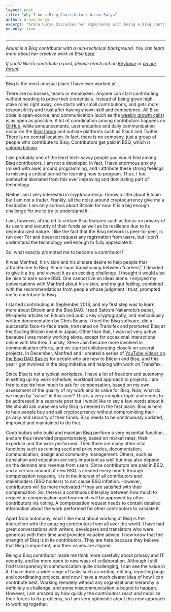 ```yaml
---
layout: post
title: "Why I Am a Bisq Contributor: Aruna Surya"
author: Aruna Surya
excerpt: "Aruna Surya discusses her experience with being a Bisq contributor—why she started contributing, why she continues contributing, and how there's still a lot to like for a non-technical person with diverging interests. <br><br>"
en-only: true
---
```


<hr>

_Aruna is a Bisq contributor with a non-technical background. You can learn more about her creative work at Bisq [here](https://github.com/arunasurya/academy.bisq.network/blob/master/Bisq.md)._

_If you'd like to contribute a post, please reach out on [Keybase](https://keybase.io/team/bisq) or [on our forum](https://bisq.community/t/call-for-blog-writers/7040)!_

<hr>

Bisq is the most unusual place I have ever worked at.

There are no bosses, teams or employees. Anyone can start contributing without needing to prove their credentials. Instead of being given high-stake roles right away, one starts with small contributions, and gets more responsibility and trust after having shown skill and competence. All Bisq code is open-source, and communication (such as the [weekly growth calls](https://www.youtube.com/watch?v=GyZUFD9xC8c&list=PLFH5SztL5cYOvXlXaN91TJ1sltxnBjF5N)) is as open as possible. A lot of coordination among contributors happens on [GitHub](https://github.com/bisq-network/), while announcements, user enquiries and daily communication occur on the [Bisq forum](https://bisq.community/) and outside platforms such as Slack and Twitter. There is no central location. In fact, there is no company, just a group of people who contribute to Bisq. Contributors get paid in BSQ, which is [colored bitcoin](https://docs.bisq.network/user-dao-intro.html#bsq-token).

I am probably one of the least tech-savvy people you would find among Bisq contributors. I am not a developer. In fact, I have enormous anxiety (mixed with awe) around programming, and I attribute these strong feelings to missing a critical period for learning how to program. Thus, I feel somewhat alienated from this ever improving and dominating part of technology.

Neither am I very interested in cryptocurrency. I know a little about Bitcoin but I am not a trader. Frankly, all the noise around cryptocurrency give me a headache. I am only curious about Bitcoin for now. It is a big enough challenge for me to try to understand it.

I am, however, attracted to certain Bisq features such as focus on privacy of its users and security of their funds as well as its resilience due to its decentralized nature. I like the fact that the Bisq network is peer-to-peer, is run over Tor and does not request any registration from users, but I don’t understand the technology well enough to fully appreciate it.

So, what exactly prompted me to become a contributor?

It was Manfred, his vision and his sincere desire to help people that attracted me to Bisq. Since I was transitioning between “careers”, I decided to give it a try, and viewed it as an exciting challenge. I thought it would also be nice to earn some BSQ. One cannot live on ideas alone. I enjoyed my conversations with Manfred about his vision, and my gut feeling, combined with the recommendations from people whose judgment I trust, prompted me to contribute to Bisq.

I started contributing in September 2018, and my first step was to learn more about Bitcoin and the Bisq DAO. I read Satoshi Nakamoto’s paper, Wikipedia articles on Bitcoin and public key cryptography, and meticulously written documentation by Chris Beams. I tried the Bisq software, did a successful face-to-face trade, translated on Transifex and promoted Bisq at the Scaling Bitcoin event in Japan. Other than that, I was not very active because I was mostly working alone, except for occasional interactions online with Manfred. Luckily, Steve Jain became more involved in communication efforts, and we started collaborating closely on several projects. In December, Manfred and I created a series of [YouTube videos on the Bisq DAO Basics](https://www.youtube.com/watch?v=mOSYPrgLKWw&list=PLFH5SztL5cYOLdYJj3nQ6-DekbjMTVhCS)  for people who are new to Bitcoin and Bisq, and this year I got involved in the blog initiative and helping with work on Transifex.

Since Bisq is not a typical workplace, I have a lot of freedom and autonomy in setting up my work schedule, workload and approach to projects. I am free to decide how much to ask for compensation, based on my own assessment of the quality of my work and its value for Bisq. Now, what do we mean by “value” in this case? This is a very complex topic and needs to be addressed in a separate post but I would like to say a few words about it. We should ask ourselves why Bisq is needed in the first place. Bisq is here to help people buy and sell cryptocurrency without compromising their privacy and security of their funds. Bisq needs to be continuously updated, improved and maintained to do that.

Contributors who build and maintain Bisq perform a very essential function, and are thus rewarded proportionately, based on market rates, their expertise and the work performed. Then there are many other vital functions such as running seed and price nodes, documentation, communication, design and community management. Others, such as translation and education are very important as well but may also depend on the demand and revenue from users. Since contributors are paid in BSQ, and a certain amount of new BSQ is created every month through compensation requests, it is in the interest of all contributors and stakeholders (BSQ holders) to not cause BSQ inflation. However, contributors will be more motivated if they are satisfied with their compensation. So, there is a continuous interplay between how much to request in compensation and how much will be approved by other contributors via voting. A compensation request needs to contain detailed information about the work performed for other contributors to validate it.

Apart from autonomy, what I like most about working at Bisq is the interaction with the amazing contributors from all over the world. I have had great conversations with writers, developers and translators who were generous with their time and provided valuable advice. I now know that the strength of Bisq is in its contributors. They are here because they believe that Bisq is important, and their values are aligned.

Being a Bisq contributor made me think more carefully about privacy and IT security, and be more open to new ways of collaboration. Although I still find transparency in communication quite challenging, I can see the value in it. I have done a wide range of tasks such as writing, editing, reporting bugs and coordinating projects, and now I have a much clearer idea of how I can contribute best. Working remotely without any organizational hierarchy is definitely a challenge, and some miscommunication is bound to happen. However, I am amazed by how quickly the contributors react and mobilize their forces to fix problems, so I am very optimistic about this new approach to working together.
